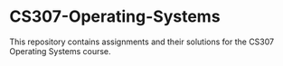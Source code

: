 # CS307-Operating-Systems

This repository contains assignments and their solutions for the CS307 Operating Systems course.

